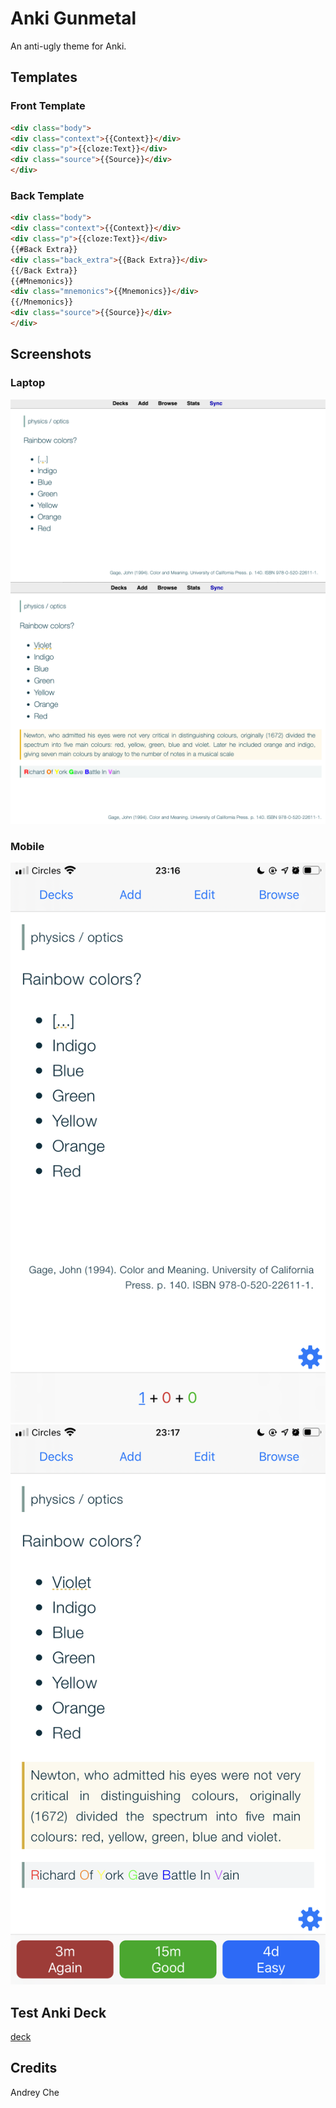 # Anki Gunmetal

An anti-ugly theme for Anki. 

## Templates
### Front Template

```html
<div class="body">
<div class="context">{{Context}}</div>
<div class="p">{{cloze:Text}}</div>
<div class="source">{{Source}}</div>
</div>
```

### Back Template

```html
<div class="body">
<div class="context">{{Context}}</div>
<div class="p">{{cloze:Text}}</div>
{{#Back Extra}}
<div class="back_extra">{{Back Extra}}</div>
{{/Back Extra}}
{{#Mnemonics}}
<div class="mnemonics">{{Mnemonics}}</div>
{{/Mnemonics}}
<div class="source">{{Source}}</div>
</div>
```

## Screenshots
### Laptop

![laptop front](/screenshots/laptop_front.png)
![laptop back](/screenshots/laptop_back.png)

### Mobile

![mobile front](/screenshots/mobile_front.png)
![mobile back](/screenshots/mobile_back.png)

## Test Anki Deck

[deck](test_deck.apkg)

## Credits

Andrey Che

